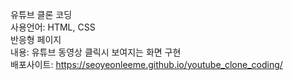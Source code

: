 유튜브 클론 코딩<br />
사용언어: HTML, CSS<br />
반응형 페이지<br />
내용: 유튜브 동영상 클릭시 보여지는 화면 구현<br />
배포사이트: https://seoyeonleeme.github.io/youtube_clone_coding/
